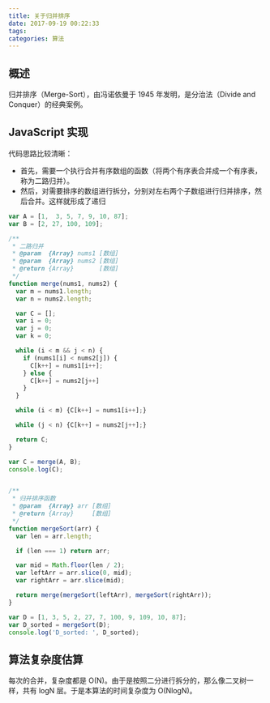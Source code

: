 ```yaml
---
title: 关于归并排序
date: 2017-09-19 00:22:33
tags:
categories: 算法
---
```


## 概述

归并排序（Merge-Sort），由冯诺依曼于 1945 年发明，是分治法（Divide and Conquer）的经典案例。


## JavaScript 实现

代码思路比较清晰：

+ 首先，需要一个执行合并有序数组的函数（将两个有序表合并成一个有序表，称为二路归并）。
+ 然后，对需要排序的数组进行拆分，分别对左右两个子数组进行归并排序，然后合并。这样就形成了递归

<!-- more -->

``` javascript
var A = [1,  3, 5, 7, 9, 10, 87];
var B = [2, 27, 100, 109];

/**
 * 二路归并
 * @param  {Array} nums1 [数组]
 * @param  {Array} nums2 [数组]
 * @return {Array}       [数组]
 */
function merge(nums1, nums2) {
  var m = nums1.length;
  var n = nums2.length;

  var C = [];
  var i = 0;
  var j = 0;
  var k = 0;

  while (i < m && j < n) {
    if (nums1[i] < nums2[j]) {
      C[k++] = nums1[i++];
    } else {
      C[k++] = nums2[j++]
    }
  }

  while (i < m) {C[k++] = nums1[i++];}

  while (j < n) {C[k++] = nums2[j++];}

  return C;
}

var C = merge(A, B);
console.log(C);


/**
 * 归并排序函数
 * @param  {Array} arr [数组]
 * @return {Array}     [数组]
 */
function mergeSort(arr) {
  var len = arr.length;

  if (len === 1) return arr;

  var mid = Math.floor(len / 2);
  var leftArr = arr.slice(0, mid);
  var rightArr = arr.slice(mid);

  return merge(mergeSort(leftArr), mergeSort(rightArr));
}

var D = [1, 3, 5, 2, 27, 7, 100, 9, 109, 10, 87];
var D_sorted = mergeSort(D);
console.log('D_sorted: ', D_sorted);
```

## 算法复杂度估算

每次的合并，复杂度都是 O(N)。由于是按照二分进行拆分的，那么像二叉树一样，共有 logN 层。于是本算法的时间复杂度为 O(NlogN)。
